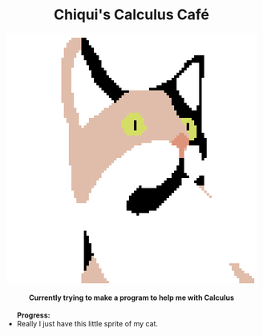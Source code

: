 <h1 align="center">Chiqui's Calculus Café</h1>
<div align = "center">
    <img align="center" src="images/chiqui.png" alt="my cat chiqui">
</div>
<h4 align="center"> Currently trying to make a program to help me with Calculus</h4>
<ul><b>Progress:</b>
    <li>Really I just have this little sprite of my cat.</li>
</ul>